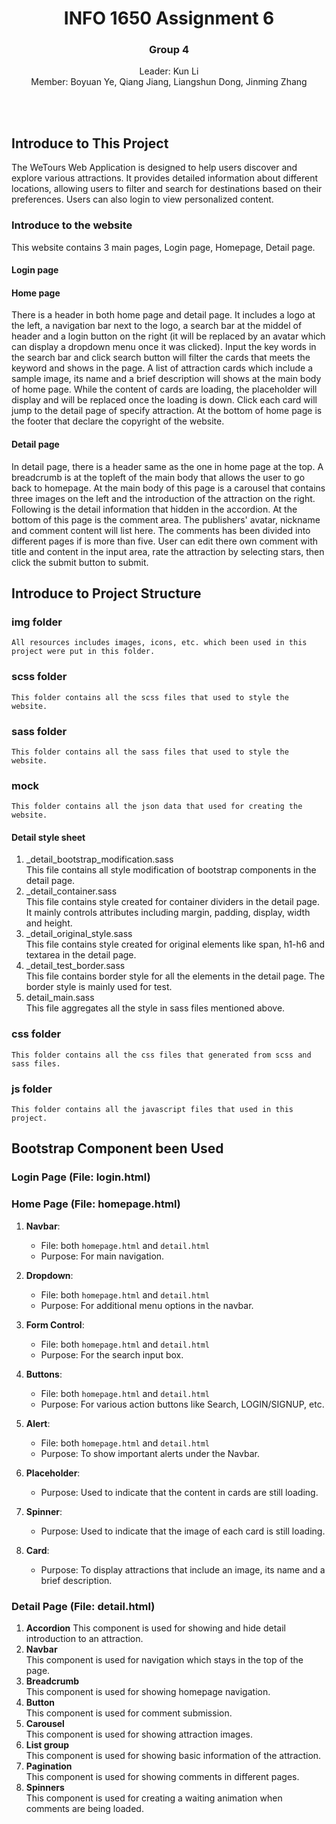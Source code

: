 <div align="center">
    <h1>INFO 1650 Assignment 6</h1>
    <h3>Group 4</h3>
    <p>Leader: Kun Li<br>Member: Boyuan Ye, Qiang Jiang, Liangshun Dong, Jinming Zhang</p><br><br>
</div>

## Introduce to This Project
The WeTours Web Application is designed to help users discover and explore various attractions. It provides detailed information about different locations, allowing users to filter and search for destinations based on their preferences. Users can also login to view personalized content.


### Introduce to the website
   This website contains 3 main pages, Login page, Homepage, Detail page.
#### Login page

#### Home page
   There is a header in both home page and detail page. It includes a logo at the left, a navigation bar next to the logo, a search bar at the middel of header and a login button on the right (it will be replaced by an avatar which can display a dropdown menu once it was clicked). Input the key words in the search bar and click search button will filter the cards that meets the keyword and shows in the page.
   A list of attraction cards which include a sample image, its name and a brief description will shows at the main body of home page. While the content of cards are loading, the placeholder will display and will be replaced once the loading is down. Click each card will jump to the detail page of specify attraction.
   At the bottom of home page is the footer that declare the copyright of the website.

#### Detail page
   In detail page, there is a header same as the one in home page at the top.
   A breadcrumb is at the topleft of the main body that allows the user to go back to homepage.
   At the main body of this page is a carousel that contains three images on the left and the introduction of the attraction on the right. Following is the detail information that hidden in the accordion.
   At the bottom of this page is the comment area. The publishers' avatar, nickname and comment content will list here. The comments has been divided into different pages if is more than five. User can edit there own comment with title and content in the input area, rate the attraction by selecting stars, then click the submit button to submit.



## Introduce to Project Structure
### img folder
    All resources includes images, icons, etc. which been used in this project were put in this folder.

### scss folder
    This folder contains all the scss files that used to style the website.

### sass folder
    This folder contains all the sass files that used to style the website.

### mock
    This folder contains all the json data that used for creating the website.

#### Detail style sheet
1. _detail_bootstrap_modification.sass  
This file contains all style modification of bootstrap components in the detail page.
2. _detail_container.sass  
This file contains style created for container dividers in the detail page. It mainly controls attributes including margin, padding, display, width and height.
3. _detail_original_style.sass  
This file contains style created for original elements like span, h1-h6 and textarea in the detail page.
4. _detail_test_border.sass  
This file contains border style for all the elements in the detail page. The border style is mainly used for test.
5. detail_main.sass  
This file aggregates all the style in sass files mentioned above. 

### css folder
    This folder contains all the css files that generated from scss and sass files.

### js folder
    This folder contains all the javascript files that used in this project.



## Bootstrap Component been Used

### Login Page (File: login.html)


### Home Page (File: homepage.html)
1. **Navbar**: 
   - File: both `homepage.html` and `detail.html`
   - Purpose: For main navigation.

2. **Dropdown**:
   - File: both `homepage.html` and `detail.html`
   - Purpose: For additional menu options in the navbar.

3. **Form Control**:
   - File: both `homepage.html` and `detail.html`
   - Purpose: For the search input box.

4. **Buttons**:
   - File: both `homepage.html` and `detail.html`
   - Purpose: For various action buttons like Search, LOGIN/SIGNUP, etc.

5. **Alert**:
   - File: both `homepage.html` and `detail.html`
   - Purpose: To show important alerts under the Navbar.

6. **Placeholder**:
   - Purpose: Used to indicate that the content in cards are still loading.

7. **Spinner**:
   - Purpose: Used to indicate that the image of each card is still loading.

8. **Card**:
   - Purpose: To display attractions that include an image, its name and a brief description.


### Detail Page (File: detail.html)
1. **Accordion**
This component is used for showing and hide detail introduction to an attraction.
2. **Navbar**  
This component is used for navigation which stays in the top of the page.
3. **Breadcrumb**  
   This component is used for showing homepage navigation.
4. **Button**  
This component is used for comment submission. 
5. **Carousel**  
This component is used for showing attraction images. 
6. **List group**  
This component is used for showing basic information of the attraction. 
7. **Pagination**  
   This component is used for showing comments in different pages.
8. **Spinners**  
   This component is used for creating a waiting animation when comments are  being loaded.
